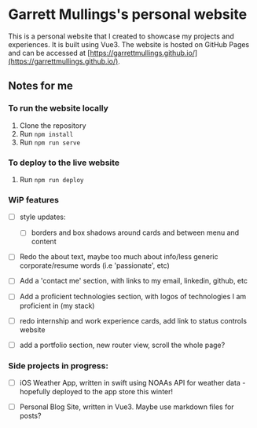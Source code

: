 # Garrett Mullings's personal website

This is a personal website that I created to showcase my projects and experiences. It is built using Vue3. The website is hosted on GitHub Pages and can be accessed at [https://garrettmullings.github.io/](https://garrettmullings.github.io/).

## Notes for me

### To run the website locally
1. Clone the repository
2. Run `npm install`
3. Run `npm run serve`

### To deploy to the live website
1. Run `npm run deploy`


### WiP features
- [ ] style updates: 
	- [ ] borders and box shadows around cards and between menu and content

- [ ] Redo the about text, maybe too much about info/less generic corporate/resume words (i.e 'passionate', etc)

- [ ] Add a 'contact me' section, with links to my email, linkedin, github, etc

- [ ] Add a proficient technologies section, with logos of technologies I am proficient in (my stack)

- [ ] redo internship and work experience cards, add link to status controls website

- [ ] add a portfolio section, new router view, scroll the whole page?

### Side projects in progress:
- [ ] iOS Weather App, written in swift using NOAAs API for weather data - hopefully deployed to the app store this winter!

- [ ] Personal Blog Site, written in Vue3. Maybe use markdown files for posts?
